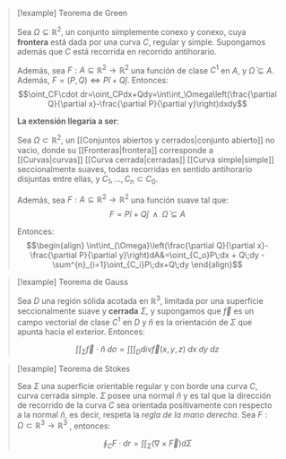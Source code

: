 
>[!example] Teorema de Green 
>
>Sea $\Omega\subseteq\mathbb{R}^2$, un conjunto simplemente conexo y conexo, cuya **frontera** está dada por una curva $C$, regular y simple. Supongamos además que $C$ está recorrida en recorrido antihorario. 
>
>Además, sea $F:A\subseteq\mathbb{R}^2\to\mathbb{R}^2$ una función de clase $C^1$ en $A$, y $\bar{\Omega}\subseteq A$. Además, $F=(P,Q)\iff P\hat{i}+Q\hat{j}$. Entonces:  $$\oint_CF\cdot dr=\oint_CPdx+Qdy=\int\int_\Omega\left(\frac{\partial Q}{\partial x}-\frac{\partial P}{\partial y}\right)dxdy$$
>
 >**La extensión llegaría a ser**: 
 >
>Sea $\Omega\subset\mathbb{R}^2$, un [[Conjuntos abiertos y cerrados|conjunto abierto]] no vacio, donde su [[Fronteras|frontera]] corresponde a [[Curvas|curvas]] [[Curva cerrada|cerradas]] [[Curva simple|simple]] seccionalmente suaves, todas recorridas en sentido antihorario disjuntas entre ellas, y $C_1,\dots,C_n\subset C_0$. 
>
>Además, sea $F:A\subseteq\mathbb{R}^2\to\mathbb{R}^2$ una función suave tal que: 
>$$F=P\hat{i}+Q\hat{j}\;\;\land\;\;\bar{\Omega}\subseteq A$$
>
>Entonces: 
>$$\begin{align}
>\int\int_{\Omega}\left(\frac{\partial Q}{\partial x}-\frac{\partial P}{\partial y}\right)dA&=\oint_{C_o}P\;dx + Q\;dy - \sum^{n}_{i=1}\oint_{C_i}P\;dx+Q\;dy
>\end{align}$$


>[!example] Teorema de Gauss 
>
>Sea $D$ una región sólida acotada en $\mathbb{R}^3$, limitada por una superficie seccionalmente suave y **cerrada** $\Sigma$, y supongamos que $\vec{f}$ es un campo vectorial de clase $C^1$ en $D$ y $\hat{n}$ es la orientación de $\Sigma$ que apunta hacia el exterior. Entonces: 
>
>$$\int\int_{\Sigma}\vec{f}\cdot\hat{n}\;d\sigma=\int\int\int_{D}\text{div}\vec{f}(x,y,z)\;dx\;dy\;dz$$


>[!example] Teorema de Stokes 
>
>Sea $\Sigma$ una superficie orientable regular y con borde una curva $C$, curva cerrada simple. $\Sigma$ posee una normal $\hat{n}$ y es tal que la dirección de recorrido de la curva $C$ sea orientada positivamente con respecto a la normal $\hat{n}$, es decir, respeta la *regla de la mano derecha*. Sea $F:\Omega\subset\mathbb{R}^3\to\mathbb{R}^3$ , entonces: 
>
>$$\oint_C F\cdot dr=\int\int_\Sigma(\nabla\times\vec{F})d\Sigma$$


